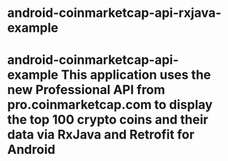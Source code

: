 # android-coinmarketcap-api-rxjava-example
# android-coinmarketcap-api-example This application uses the new Professional API from pro.coinmarketcap.com to display the top 100 crypto coins and their data via RxJava and Retrofit for Android
